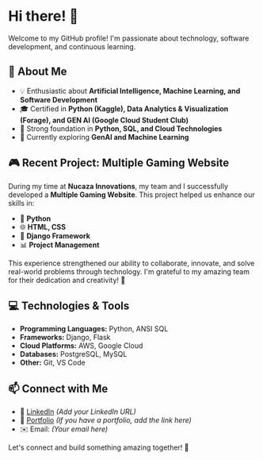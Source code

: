 # Hi there! 👋

Welcome to my GitHub profile! I'm passionate about technology, software development, and continuous learning. 

## 🚀 About Me
- 💡 Enthusiastic about **Artificial Intelligence, Machine Learning, and Software Development**
- 🎓 Certified in **Python (Kaggle), Data Analytics & Visualization (Forage), and GEN AI (Google Cloud Student Club)**
- 🌟 Strong foundation in **Python, SQL, and Cloud Technologies**
- 📍 Currently exploring **GenAI and Machine Learning**

## 🎮 Recent Project: Multiple Gaming Website
During my time at **Nucaza Innovations**, my team and I successfully developed a **Multiple Gaming Website**. This project helped us enhance our skills in:

- 🐍 **Python**
- 🌐 **HTML, CSS**
- 🎯 **Django Framework**
- 📊 **Project Management**

This experience strengthened our ability to collaborate, innovate, and solve real-world problems through technology. I'm grateful to my amazing team for their dedication and creativity! 🚀

## 💻 Technologies & Tools
- **Programming Languages:** Python, ANSI SQL
- **Frameworks:** Django, Flask
- **Cloud Platforms:** AWS, Google Cloud
- **Databases:** PostgreSQL, MySQL
- **Other:** Git, VS Code

## 📫 Connect with Me
- 💼 [LinkedIn](#) *(Add your LinkedIn URL)*
- 📝 [Portfolio](#) *(If you have a portfolio, add the link here)*
- ✉️ Email: *(Your email here)*

Let's connect and build something amazing together! 🚀

